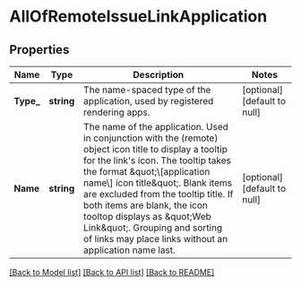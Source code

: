 # AllOfRemoteIssueLinkApplication

## Properties
Name | Type | Description | Notes
------------ | ------------- | ------------- | -------------
**Type_** | **string** | The name-spaced type of the application, used by registered rendering apps. | [optional] [default to null]
**Name** | **string** | The name of the application. Used in conjunction with the (remote) object icon title to display a tooltip for the link&#x27;s icon. The tooltip takes the format \&quot;\\[application name\\] icon title\&quot;. Blank items are excluded from the tooltip title. If both items are blank, the icon tooltop displays as \&quot;Web Link\&quot;. Grouping and sorting of links may place links without an application name last. | [optional] [default to null]

[[Back to Model list]](../README.md#documentation-for-models) [[Back to API list]](../README.md#documentation-for-api-endpoints) [[Back to README]](../README.md)

